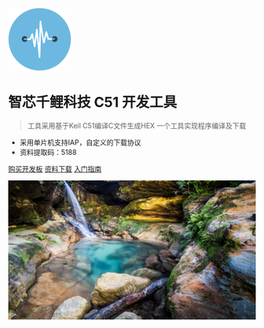![logo](image/51.png)

# 智芯千鲤科技 C51 开发工具

> 工具采用基于Keil C51编译C文件生成HEX
> 一个工具实现程序编译及下载
* 采用单片机支持IAP，自定义的下载协议
* 资料提取码：5188

[购买开发板](https://item.taobao.com/item.htm?ft=t&id=618247688799)
[资料下载](https://pan.baidu.com/s/1nf6XIQ8PLSt9ilwjpBp5mg)
[入门指南](introduction/software_installation/README.md)
<!-- 背景图片 -->
![](image/6.jpg)